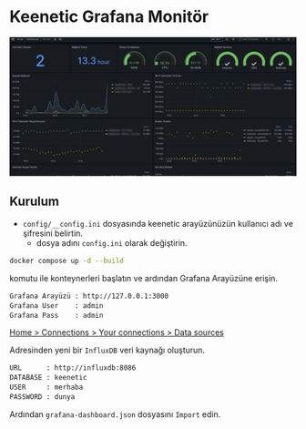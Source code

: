 # Keenetic Grafana Monitör

[![GitHub](.github/SS.png)](#)

## Kurulum

- `config/__config.ini` dosyasında keenetic arayüzünüzün kullanıcı adı ve şifresini belirtin.
  - dosya adını `config.ini` olarak değiştirin.

```bash
docker compose up -d --build
```

komutu ile konteynerleri başlatın ve ardından Grafana Arayüzüne erişin.

```txt
Grafana Arayüzü : http://127.0.0.1:3000
Grafana User    : admin
Grafana Pass    : admin
```

[Home > Connections > Your connections > Data sources](http://127.0.0.1:3000/connections/your-connections/datasources)

Adresinden yeni bir `InfluxDB` veri kaynağı oluşturun.

```txt
URL      : http://influxdb:8086
DATABASE : keenetic
USER     : merhaba
PASSWORD : dunya
```

Ardından `grafana-dashboard.json` dosyasını `Import` edin.
